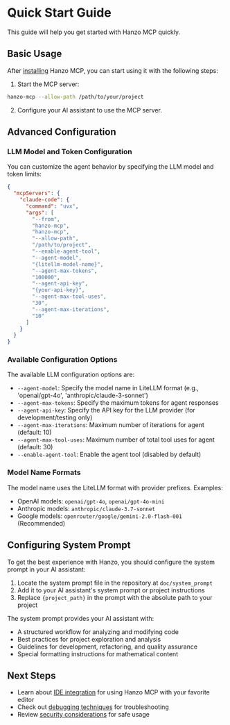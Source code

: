 # Quick Start Guide

This guide will help you get started with Hanzo MCP quickly.

## Basic Usage

After [installing](installation.md) Hanzo MCP, you can start using it with the following steps:

1. Start the MCP server:

```bash
hanzo-mcp --allow-path /path/to/your/project
```

2. Configure your AI assistant to use the MCP server.

## Advanced Configuration

### LLM Model and Token Configuration

You can customize the agent behavior by specifying the LLM model and token limits:

```json
{
  "mcpServers": {
    "claude-code": {
      "command": "uvx",
      "args": [
        "--from",
        "hanzo-mcp",
        "hanzo-mcp",
        "--allow-path",
        "/path/to/project",
        "--enable-agent-tool",
        "--agent-model",
        "{litellm-model-name}",
        "--agent-max-tokens",
        "100000",
        "--agent-api-key",
        "{your-api-key}",
        "--agent-max-tool-uses",
        "30",
        "--agent-max-iterations",
        "10"
      ]
    }
  }
}
```

### Available Configuration Options

The available LLM configuration options are:

- `--agent-model`: Specify the model name in LiteLLM format (e.g., 'openai/gpt-4o', 'anthropic/claude-3-sonnet')
- `--agent-max-tokens`: Specify the maximum tokens for agent responses
- `--agent-api-key`: Specify the API key for the LLM provider (for development/testing only)
- `--agent-max-iterations`: Maximum number of iterations for agent (default: 10)
- `--agent-max-tool-uses`: Maximum number of total tool uses for agent (default: 30)
- `--enable-agent-tool`: Enable the agent tool (disabled by default)

### Model Name Formats

The model name uses the LiteLLM format with provider prefixes. Examples:

- OpenAI models: `openai/gpt-4o`, `openai/gpt-4o-mini`
- Anthropic models: `anthropic/claude-3.7-sonnet`
- Google models: `openrouter/google/gemini-2.0-flash-001` (Recommended)

## Configuring System Prompt

To get the best experience with Hanzo, you should configure the system prompt in your AI assistant:

1. Locate the system prompt file in the repository at `doc/system_prompt`
2. Add it to your AI assistant's system prompt or project instructions
3. Replace `{project_path}` in the prompt with the absolute path to your project

The system prompt provides your AI assistant with:

- A structured workflow for analyzing and modifying code
- Best practices for project exploration and analysis
- Guidelines for development, refactoring, and quality assurance
- Special formatting instructions for mathematical content

## Next Steps

- Learn about [IDE integration](ide-integration.md) for using Hanzo MCP with your favorite editor
- Check out [debugging techniques](debugging.md) for troubleshooting
- Review [security considerations](security.md) for safe usage